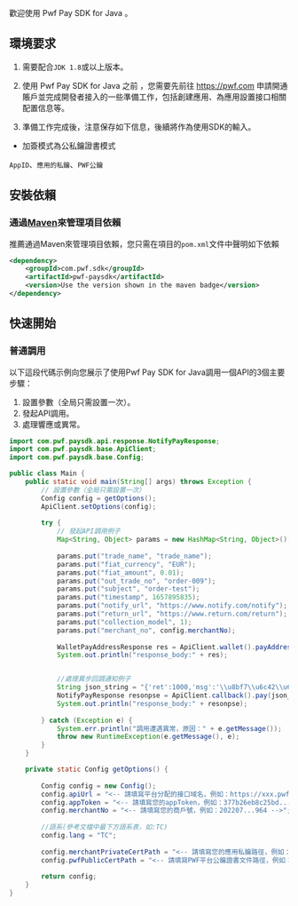 
歡迎使用 Pwf Pay SDK for Java 。

## 環境要求
1. 需要配合`JDK 1.8`或以上版本。


2. 使用 Pwf Pay SDK for Java 之前 ，您需要先前往 https://pwf.com 申請開通賬戶並完成開發者接入的一些準備工作，包括創建應用、為應用設置接口相關配置信息等。

3. 準備工作完成後，注意保存如下信息，後續將作為使用SDK的輸入。

* 加簽模式為公私鑰證書模式

`AppID`、`應用的私鑰`、`PWF公鑰`

## 安裝依賴
### 通過[Maven](https://mvnrepository.com/artifact/com.pwf.sdk/pwf-paysdk)來管理項目依賴
推薦通過Maven來管理項目依賴，您只需在項目的`pom.xml`文件中聲明如下依賴

```xml
<dependency>
    <groupId>com.pwf.sdk</groupId>
    <artifactId>pwf-paysdk</artifactId>
    <version>Use the version shown in the maven badge</version>
</dependency>
```

## 快速開始
### 普通調用
以下這段代碼示例向您展示了使用Pwf Pay SDK for Java調用一個API的3個主要步驟：

1. 設置參數（全局只需設置一次）。
2. 發起API調用。
3. 處理響應或異常。

```java
import com.pwf.paysdk.api.response.NotifyPayResponse;
import com.pwf.paysdk.base.ApiClient;
import com.pwf.paysdk.base.Config;

public class Main {
    public static void main(String[] args) throws Exception {
        // 設置參數（全局只需設置一次）
        Config config = getOptions();
        ApiClient.setOptions(config);
        
        try {
            // 發起API調用例子
            Map<String, Object> params = new HashMap<String, Object>();
            
            params.put("trade_name", "trade_name");
            params.put("fiat_currency", "EUR");
            params.put("fiat_amount", 0.01);
            params.put("out_trade_no", "order-009");
            params.put("subject", "order-test");
            params.put("timestamp", 1657895835);
            params.put("notify_url", "https://www.notify.com/notify");
            params.put("return_url", "https://www.return.com/return");
            params.put("collection_model", 1);
            params.put("merchant_no", config.merchantNo);
            
            WalletPayAddressResponse res = ApiClient.wallet().payAddress(params);
            System.out.println("response_body:" + res);


            //處理異步回調通知例子
            String json_string = "{'ret':1000,'msg':'\\u8bf7\\u6c42\\u6210\\u529f','data':'WDlwdnBoSkFDeS96bVdIYjg4WUNaaXVuV3NTQ3JHWU9t.........'}";
            NotifyPayResponse resonpse = ApiClient.callback().pay(json_string);
            System.out.println("response_body:" + resonpse);
            
        } catch (Exception e) {
            System.err.println("調用遭遇異常，原因：" + e.getMessage());
            throw new RuntimeException(e.getMessage(), e);
        }
    }

    private static Config getOptions() {
    
        Config config = new Config();
        config.apiUrl = "<-- 請填寫平台分配的接口域名，例如：https://xxx.pwf.com/ -->";
        config.appToken = "<-- 請填寫您的appToken，例如：377b26eb8c25bd... -->";
        config.merchantNo = "<-- 請填寫您的商戶號，例如：202207...964 -->";
    
        //語系(參考文檔中最下方語系表，如:TC)
        config.lang = "TC";
        
        config.merchantPrivateCertPath = "<-- 請填寫您的應用私鑰路徑，例如：/foo/MyPrivateKey.pem -->";
        config.pwfPublicCertPath = "<-- 請填寫PWF平台公鑰證書文件路徑，例如：/foo/PwfPublicKey.pem -->";
    
        return config;
    }
}
```


